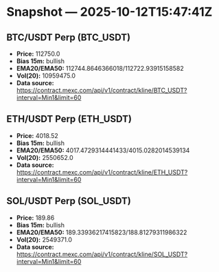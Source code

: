 # Snapshot — 2025-10-12T15:47:41Z

## BTC/USDT Perp (BTC_USDT)
- **Price:** 112750.0
- **Bias 15m:** bullish
- **EMA20/EMA50:** 112744.8646366018/112722.93915158582
- **Vol(20):** 10959475.0
- **Data source:** https://contract.mexc.com/api/v1/contract/kline/BTC_USDT?interval=Min1&limit=60

## ETH/USDT Perp (ETH_USDT)
- **Price:** 4018.52
- **Bias 15m:** bullish
- **EMA20/EMA50:** 4017.4729314441433/4015.0282014539134
- **Vol(20):** 2550652.0
- **Data source:** https://contract.mexc.com/api/v1/contract/kline/ETH_USDT?interval=Min1&limit=60

## SOL/USDT Perp (SOL_USDT)
- **Price:** 189.86
- **Bias 15m:** bullish
- **EMA20/EMA50:** 189.33936217415823/188.81279311986322
- **Vol(20):** 2549371.0
- **Data source:** https://contract.mexc.com/api/v1/contract/kline/SOL_USDT?interval=Min1&limit=60
